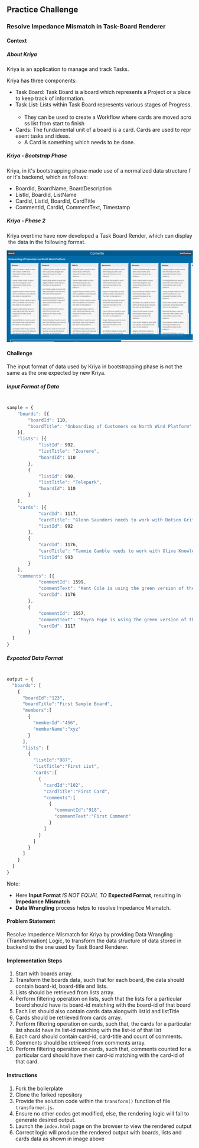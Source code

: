 ## Practice Challenge

### Resolve Impedance Mismatch in Task-Board Renderer

#### Context

##### About Kriya

Kriya is an application to manage and track Tasks. 

Kriya has three components:

- Task Board: Task Board is a board which represents a Project or a place to keep track of information.
- Task List: Lists within Task Board represents various stages of Progress. 
	- They can be used to create a Workflow where cards are moved across list from start to finish
- Cards: The fundamental unit of a board is a card. Cards are used to represent tasks and ideas.
    - A Card is something which needs to be done.


##### Kriya - Bootstrap Phase

Kriya, in it's bootstrapping phase made use of a normalized data structure for it's backend, which as follows:
- BoardId, BoardName, BoardDescription
- ListId, BoardId, ListName
- CardId, ListId, BoardId, CardTitle
- CommentId, CardId, CommentText, Timestamp

##### Kriya - Phase 2

Kriya overtime have now developed a Task Board Render, which can display the data in the following format.

![](images/kriya-task-board.png)

#### Challenge

The input format of data used by Kriya in bootstrapping phase is not the same as the one expected by new Kriya.

##### Input Format of Data

```javascript

sample = {
    "boards": [{
        "boardId": 110,
        "boardTitle": "Onboarding of Customers on North Wind Platform"
    }],
    "lists": [{
            "listId": 992,
            "listTitle": "Zoarere",
            "boardId": 110
        },
        {
            "listId": 990,
            "listTitle": "Telepark",
            "boardId": 110
        }
    ],
    "cards": [{
            "cardId": 1117,
            "cardTitle": "Glenn Saunders needs to work with Dotson Griffin",
            "listId": 992
        },
        {
            "cardId": 1176,
            "cardTitle": "Tammie Gamble needs to work with Olive Knowles",
            "listId": 993
        }
    ],
    "comments": [{
            "commentId": 1599,
            "commentText": "Kent Cole is using the green version of the platform",
            "cardId": 1176
        },
        {
            "commentId": 1557,
            "commentText": "Mayra Pope is using the green version of the platform.",
            "cardId": 1117
        }
  ]
}


```

##### Expected Data Format

```javascript

output = {
  "boards": [
    {
      "boardId":"123",
      "boardTitle":"First Sample Board",
      "members":[
        {
          "memberId":"456",
          "memberName":"xyz"
        }
      ],
      "lists": [
        {
          "listId":"987",
          "listTitle":"First List",
          "cards":[
            {
              "cardId":"102",
              "cardTitle":"First Card",
              "comments":[
                {
                  "commentId":"918",
                  "commentText":"First Comment"
                }
              ]
            }
          ]
        }
      ]
    }
  ]
}


```


Note: 
- Here **Input Format** *IS NOT EQUAL TO* **Expected Format**, resulting in **Impedance Mismatch**
- **Data Wrangling** process helps to resolve Impedance Mismatch.

#### Problem Statement

Resolve Impedence Mismatch for Kriya by providing Data Wrangling (Transformation) Logic, to transform the data structure of data stored in backend to the one used by Task Board Renderer.

#### Implementation Steps

1. Start with boards array.
2. Transform the boards data, such that for each board, the data should contain board-id, board-title and lists.
3. Lists should be retrieved from lists array.
4. Perform filtering operation on lists, such that the lists for a particular board should have its board-id matching with the board-id of that board
5. Each list should also contain cards data alongwith listId and listTitle
6. Cards should be retrieved from cards array.
7. Perform filtering operation on cards, such that, the cards for a particular list should have its list-id matching with the list-id of that list
8. Each card should contain card-id, card-title and count of comments.
9. Comments should be retrieved from comments array.
10. Perform filtering operation on cards, such that, comments counted for a particular card should have their card-id matching with the card-id of that card.

#### Instructions

1. Fork the boilerplate
2. Clone the forked repository
3. Provide the solution code within the `transform()` function of file `transformer.js`.
4. Ensure no other codes get modified, else, the rendering logic will fail to generate desired output.
5. Launch the `index.html` page on the browser to view the rendered output
6. Correct logic will produce the rendered output with boards, lists and cards data as shown in image above
